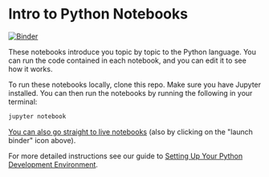 # Intro to Python Notebooks

[![Binder](https://mybinder.org/badge_logo.svg)](https://mybinder.org/v2/gh/Momentum-Team-11/python-notebooks/main)

These notebooks introduce you topic by topic to the Python language. You can run the code contained in each notebook, and you can edit it to see how it works.

To run these notebooks locally, clone this repo. Make sure you have Jupyter installed. You can then run the notebooks by running the following in your terminal:

```sh
jupyter notebook
```

[You can also go straight to live notebooks](https://mybinder.org/v2/gh/Momentum-Team-11/python-notebooks/main) (also by clicking on the "launch binder" icon above).

For more detailed instructions see our guide to [Setting Up Your Python Development Environment](https://www.notion.so/momentumlearn/Setting-up-your-Python-Development-Environment-91c5006b5a504844ad4e6abf5d209928).
